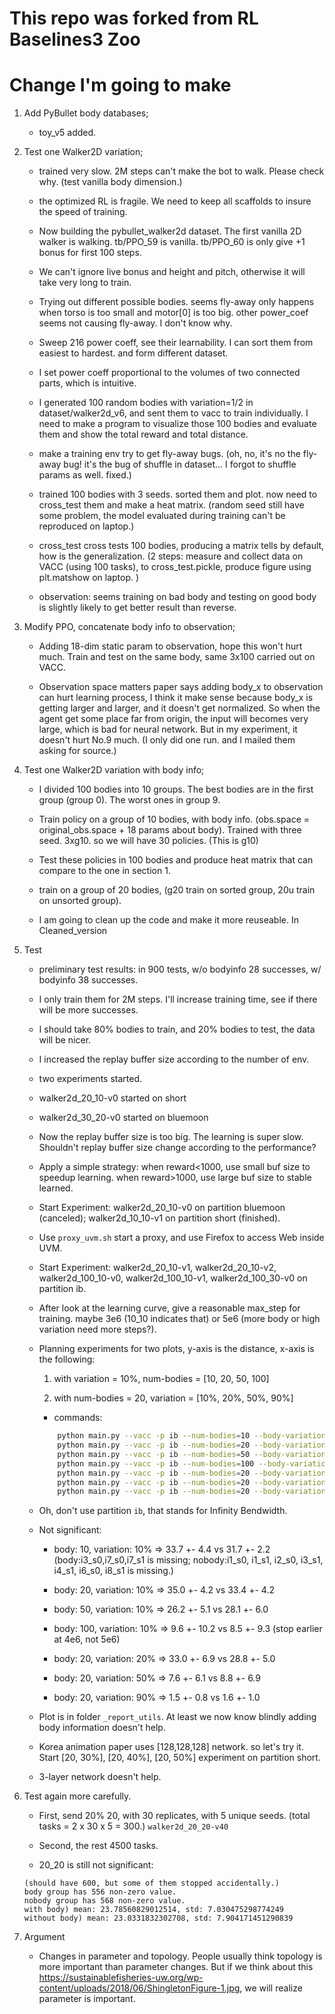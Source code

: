 # This repo was forked from RL Baselines3 Zoo

# Change I'm going to make

1. Add PyBullet body databases;

    * toy_v5 added.

2. Test one Walker2D variation;
    
    * trained very slow. 2M steps can't make the bot to walk. Please check why. (test vanilla body dimension.)
    
    * the optimized RL is fragile. We need to keep all scaffolds to insure the speed of training.

    * Now building the pybullet_walker2d dataset. The first vanilla 2D walker is walking. tb/PPO_59 is vanilla.  tb/PPO_60 is only give +1 bonus for first 100 steps. 

    * We can't ignore live bonus and height and pitch, otherwise it will take very long to train.

    * Trying out different possible bodies. seems fly-away only happens when torso is too small and motor[0] is too big. other power_coef seems not causing fly-away. I don't know why.

    * Sweep 216 power coeff, see their learnability. I can sort them from easiest to hardest. and form different dataset.

    * I set power coeff proportional to the volumes of two connected parts, which is intuitive.

    * I generated 100 random bodies with variation=1/2 in dataset/walker2d_v6, and sent them to vacc to train individually. I need to make a program to visualize those 100 bodies and evaluate them and show the total reward and total distance.

    * make a training env try to get fly-away bugs. (oh, no, it's no the fly-away bug! it's the bug of shuffle in dataset... I forgot to shuffle params as well. fixed.)

    * trained 100 bodies with 3 seeds. sorted them and plot. now need to cross_test them and make a heat matrix. (random seed still have some problem, the model evaluated during training can't be reproduced on laptop.)

    * cross_test cross tests 100 bodies, producing a matrix tells by default, how is the generalization. (2 steps: measure and collect data on VACC (using 100 tasks), to cross_test.pickle, produce figure using plt.matshow on laptop. )

    * observation: seems training on bad body and testing on good body is slightly likely to get better result than reverse.
    

3. Modify PPO, concatenate body info to observation;

    * Adding 18-dim static param to observation, hope this won't hurt much. Train and test on the same body, same 3x100 carried out on VACC.

    * Observation space matters paper says adding body_x to observation can hurt learning process, I think it make sense because body_x is getting larger and larger, and it doesn't get normalized. So when the agent get some place far from origin, the input will becomes very large, which is bad for neural network. But in my experiment, it doesn't hurt No.9 much. (I only did one run. and I mailed them asking for source.)

4. Test one Walker2D variation with body info;

    * I divided 100 bodies into 10 groups. The best bodies are in the first group (group 0). The worst ones in group 9.

    * Train policy on a group of 10 bodies, with body info. (obs.space = original_obs.space + 18 params about body). Trained with three seed. 3xg10. so we will have 30 policies. (This is g10)

    * Test these policies in 100 bodies and produce heat matrix that can compare to the one in section 1.

    * train on a group of 20 bodies, (g20 train on sorted group, 20u train on unsorted group).
    
    * I am going to clean up the code and make it more reuseable. In Cleaned_version

5. Test

    * preliminary test results: in 900 tests, w/o bodyinfo 28 successes, w/ bodyinfo 38 successes.

    * I only train them for 2M steps. I'll increase training time, see if there will be more successes.
    
    * I should take 80% bodies to train, and 20% bodies to test, the data will be nicer.

    * I increased the replay buffer size according to the number of env.

    * two experiments started.

    * walker2d_20_10-v0 started on short
    
    * walker2d_30_20-v0 started on bluemoon

    * Now the replay buffer size is too big. The learning is super slow. Shouldn't replay buffer size change according to the performance?

    * Apply a simple strategy: when reward<1000, use small buf size to speedup learning. when reward>1000, use large buf size to stable learned.
    
    * Start Experiment: walker2d_20_10-v0 on partition bluemoon (canceled); walker2d_10_10-v1 on partition short (finished).

    * Use `proxy_uvm.sh` start a proxy, and use Firefox to access Web inside UVM.

    * Start Experiment: walker2d_20_10-v1, walker2d_20_10-v2, walker2d_100_10-v0, walker2d_100_10-v1, walker2d_100_30-v0 on partition ib.

    * After look at the learning curve, give a reasonable max_step for training. maybe 3e6 (10_10 indicates that) or 5e6 (more body or high variation need more steps?).

    * Planning experiments for two plots, y-axis is the distance, x-axis is the following: 

        1. with variation = 10%, num-bodies = [10, 20, 50, 100]

        2. with num-bodies = 20, variation = [10%, 20%, 50%, 90%]

        * commands:

        ```bash
            python main.py --vacc -p ib --num-bodies=10 --body-variation-range=10 --seed-bodies=10 --no-single --n-timesteps=5e6
            python main.py --vacc -p ib --num-bodies=20 --body-variation-range=10 --seed-bodies=10 --no-single --n-timesteps=5e6
            python main.py --vacc -p ib --num-bodies=50 --body-variation-range=10 --seed-bodies=10 --no-single --n-timesteps=5e6
            python main.py --vacc -p ib --num-bodies=100 --body-variation-range=10 --seed-bodies=10 --no-single --n-timesteps=5e6
            python main.py --vacc -p ib --num-bodies=20 --body-variation-range=20 --seed-bodies=10 --no-single --n-timesteps=5e6
            python main.py --vacc -p ib --num-bodies=20 --body-variation-range=50 --seed-bodies=10 --no-single --n-timesteps=5e6
            python main.py --vacc -p ib --num-bodies=20 --body-variation-range=90 --seed-bodies=10 --no-single --n-timesteps=5e6
        ```

    * Oh, don't use partition `ib`, that stands for Infinity Bendwidth.
    
    * Not significant:

        * body: 10, variation: 10% => 33.7 +- 4.4 vs 31.7 +- 2.2 (body:i3_s0,i7_s0,i7_s1 is missing; nobody:i1_s0, i1_s1, i2_s0, i3_s1, i4_s1, i6_s0, i8_s1 is missing.)

        * body: 20, variation: 10% => 35.0 +- 4.2 vs 33.4 +- 4.2

        * body: 50, variation: 10% => 26.2 +- 5.1 vs 28.1 +- 6.0

        * body: 100, variation: 10% => 9.6 +- 10.2 vs 8.5 +- 9.3 (stop earlier at 4e6, not 5e6)

        * body: 20, variation: 20% => 33.0 +- 6.9 vs 28.8 +- 5.0

        * body: 20, variation: 50% => 7.6 +- 6.1 vs 8.8 +- 6.9

        * body: 20, variation: 90% => 1.5 +- 0.8 vs 1.6 +- 1.0

    * Plot is in folder `_report_utils`. At least we now know blindly adding body information doesn't help.

    * Korea animation paper uses [128,128,128] network. so let's try it. Start [20, 30%], [20, 40%], [20, 50%] experiment on partition short.

    * 3-layer network doesn't help.
    

6. Test again more carefully.

    * First, send 20% 20, with 30 replicates, with 5 unique seeds. (total tasks = 2 x 30 x 5 = 300.) `walker2d_20_20-v40`

    * Second, the rest 4500 tasks.

    * 20_20 is still not significant:
    
    ```
    (should have 600, but some of them stopped accidentally.)
    body group has 556 non-zero value.
    nobody group has 568 non-zero value.
    with body) mean: 23.78560829012514, std: 7.030475298774249
    without body) mean: 23.0331832302708, std: 7.904171451290839
    ```

7. Argument

    * Changes in parameter and topology. People usually think topology is more important than parameter changes. But if we think about this https://sustainablefisheries-uw.org/wp-content/uploads/2018/06/ShingletonFigure-1.jpg, we will realize parameter is important.

    